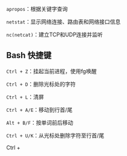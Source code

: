 `apropos`：根据关键字查询

`netstat`：显示网络连接、路由表和网络接口信息

`nc(netcat)`：建立TCP和UDP连接并监听

## Bash 快捷键

`Ctrl + Z`：挂起当前进程，使用fg唤醒

`Ctrl + D`：删除光标处的字符

`Ctrl + L`：清屏

`Ctrl + A/E`：移动到行首/尾

`Alt + B/F`：按单词前后移动

`Ctrl + U/K`：从光标处删除字符至行首/尾

Ctrl + 
